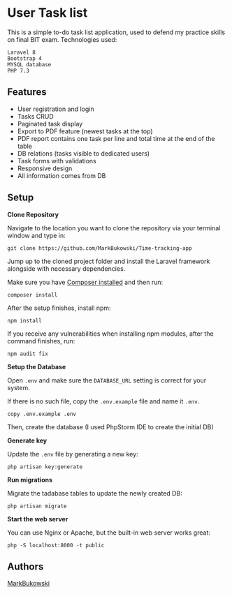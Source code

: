 User Task list
=================================

This is a simple to-do task list application, used to defend my practice skills on final BIT exam. Technologies used:
```
Laravel 8
Bootstrap 4
MYSQL database
PHP 7.3
```

## Features

* User registration and login
* Tasks CRUD
* Paginated task display
* Export to PDF feature (newest tasks at the top)
* PDF report contains one task per line and total time at the end of the table
* DB relations (tasks visible to dedicated users)
* Task forms with validations
* Responsive design
* All information comes from DB


## Setup

**Clone Repository**

Navigate to the location you want to clone the repository via your terminal window and type in:

```
git clone https://github.com/MarkBukowski/Time-tracking-app
```

Jump up to the cloned project folder and install the Laravel framework alongside with necessary dependencies.

Make sure you have [Composer installed](https://getcomposer.org/download/)
and then run:

```
composer install
```
After the setup finishes, install npm:

```
npm install
```

If you receive any vulnerabilities when installing npm modules, after the command finishes, run:

```
npm audit fix
```

**Setup the Database**

Open `.env` and make sure the `DATABASE_URL` setting is
correct for your system.

If there is no such file, copy the `.env.example` file and name it `.env`.

```
copy .env.example .env
```

Then, create the database (I used PhpStorm IDE to create the initial DB)

**Generate key**

Update the `.env` file by generating a new key:

```
php artisan key:generate
```

**Run migrations**

Migrate the tadabase tables to update the newly created DB:

```
php artisan migrate
```

**Start the web server**

You can use Nginx or Apache, but the built-in web server works great:

```
php -S localhost:8000 -t public
```

## Authors
[MarkBukowski](https://github.com/MarkBukowski)
